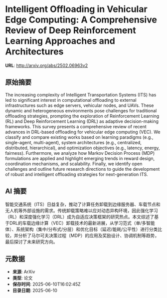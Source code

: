 # Intelligent Offloading in Vehicular Edge Computing: A Comprehensive Review of Deep Reinforcement Learning Approaches and Architectures

**URL**: http://arxiv.org/abs/2502.06963v2

## 原始摘要

The increasing complexity of Intelligent Transportation Systems (ITS) has led
to significant interest in computational offloading to external infrastructures
such as edge servers, vehicular nodes, and UAVs. These dynamic and
heterogeneous environments pose challenges for traditional offloading
strategies, prompting the exploration of Reinforcement Learning (RL) and Deep
Reinforcement Learning (DRL) as adaptive decision-making frameworks. This
survey presents a comprehensive review of recent advances in DRL-based
offloading for vehicular edge computing (VEC). We classify and compare existing
works based on learning paradigms (e.g., single-agent, multi-agent), system
architectures (e.g., centralized, distributed, hierarchical), and optimization
objectives (e.g., latency, energy, fairness). Furthermore, we analyze how
Markov Decision Process (MDP) formulations are applied and highlight emerging
trends in reward design, coordination mechanisms, and scalability. Finally, we
identify open challenges and outline future research directions to guide the
development of robust and intelligent offloading strategies for next-generation
ITS.


## AI 摘要

智能交通系统（ITS）日益复杂，推动了计算任务卸载到边缘服务器、车载节点和无人机等外部设施的需求。传统卸载策略难以应对动态异构环境，因此强化学习（RL）和深度强化学习（DRL）成为自适应决策框架的研究热点。本文综述了基于DRL的车载边缘计算（VEC）卸载技术的最新进展，从学习范式（单/多智能体）、系统架构（集中/分布式/分层）和优化目标（延迟/能耗/公平性）进行分类比较，并分析了马尔可夫决策过程（MDP）的应用及奖励设计、协调机制等趋势，最后探讨了未来研究方向。

## 元数据

- **来源**: ArXiv
- **类型**: 论文
- **保存时间**: 2025-06-10T16:02:45Z
- **目录日期**: 2025-06-10
